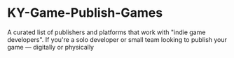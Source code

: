# KY-Game-Publish-Games
A curated list of publishers and platforms that work with "indie game developers".   If you're a solo developer or small team looking to publish your game — digitally or physically
